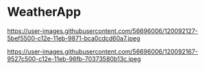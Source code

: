 # WeatherApp
https://user-images.githubusercontent.com/56696006/120092127-5bef5500-c12e-11eb-9871-bca0cdcd60a7.jpeg


https://user-images.githubusercontent.com/56696006/120092167-9527c500-c12e-11eb-96fb-70373580b13c.jpeg
